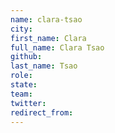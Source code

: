 ```yaml
---
name: clara-tsao
city: 
first_name: Clara
full_name: Clara Tsao
github: 
last_name: Tsao
role: 
state: 
team: 
twitter: 
redirect_from: 
---
```

